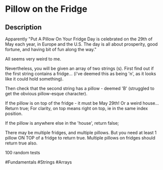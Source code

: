 # Pillow on the Fridge

## Description
Apparently "Put A Pillow On Your Fridge Day is celebrated on the 29th of May each year, in Europe and the U.S. The day is all about prosperity, good fortune, and having bit of fun along the way."

All seems very weird to me.

Nevertheless, you will be given an array of two strings (s). First find out if the first string contains a fridge... (i've deemed this as being 'n', as it looks like it could hold something).

Then check that the second string has a pillow - deemed 'B' (struggled to get the obvious pillow-esque character).

If the pillow is on top of the fridge - it must be May 29th! Or a weird house... Return true; For clarity, on top means right on top, ie in the same index position.

If the pillow is anywhere else in the 'house', return false;

There may be multiple fridges, and multiple pillows. But you need at least 1 pillow ON TOP of a fridge to return true. Multiple pillows on fridges should return true also.

100 random tests

#Fundamentals #Strings #Arrays